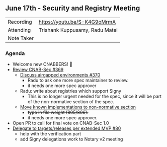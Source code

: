 ## June 17th - Security and Registry Meeting

|  |  | 
| -------- | -------- |
| Recording  | https://youtu.be/S-K4G9oMrmA |
| Attending  | Trishank Kuppusamy, Radu Matei |
| Note Taker |  |

### Agenda

* Welcome new CNABBERS! 🦀
* [Review CNAB-Sec #369](https://github.com/cnabio/cnab-spec/issues/369)
  * [Discuss airgapped environments #370](https://github.com/cnabio/cnab-spec/pull/370)
      * Radu to ask one more spec maintainer to review.
      * it needs one more spec approver
  *  Radu: write about registries which support Signy
      *  This is no longer urgent needed for the spec, since it will be part of the non-normative section of the spec.
    * [Move known implementations to non-normative section](https://github.com/cnabio/cnab-spec/pull/375)
        * ~~typo in file weight (805/806).~~
        * it needs one more spec approver.
* Open PR to call for final vote on CNAB-Sec 1.0
* [Delegate to targets/releases per extended MVP #80](https://github.com/cnabio/signy/pull/80)
    * help with the verification part
    * add Signy delegations work to Notary v2 meeting
